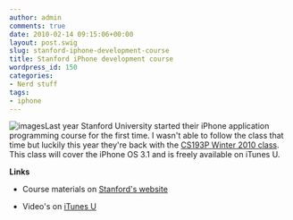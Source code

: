 ```yaml
---
author: admin
comments: true
date: 2010-02-14 09:15:06+00:00
layout: post.swig
slug: stanford-iphone-development-course
title: Stanford iPhone development course
wordpress_id: 150
categories:
- Nerd stuff
tags:
- iphone
---
```


![images](http://www.wllnr.nl/wp-content/uploads/2010/02/images.jpeg)Last year Stanford University started their iPhone application programming course for the first time. I wasn't able to follow the class that time but luckily this year they're back with the [CS193P Winter 2010 class](http://www.stanford.edu/class/cs193p/cgi-bin/drupal/). This class will cover the iPhone OS 3.1 and is freely available on iTunes U.

**Links**




  * Course materials on [Stanford's website](http://www.stanford.edu/class/cs193p/)


  * Video's on [iTunes U](http://deimos.apple.com/WebObjects/Core.woa/Browsev2/itunes.stanford.edu)


